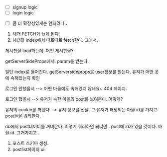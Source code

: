 - [ ] signup logic
- [ ] login logic

* [ ] 좀 더 확장성있게는 안되려나..

1. 헤더 FETCH가 늦게 된다.
2. 헤더와 index에서 따로따로 fetch한다. 그래서.

게시판을 load하는데. 어떤 게시판을?

getServerSideProps에서. param을 받는다.

일단 index로 들어간다.
getServersideprops로 user정보를 받는다.
유저가 어떤 곳에 속해있는지 확인

로그인 안했을시 --> 어떤 마을에도 속해있지 않네요~ 404 페이지.

로그인 했을시 --> 유저가 속한 마을의 post를 보여준다. 어떻게?

유저의 cookie를 꺼낸다. -> 유저 정보를 전달.
그 유저가 해당되는 마을 id를 가지고 post들을 쿼리한다.

db에서 post데이터를 꺼내온다. 어떻게 쿼리하면 되냐면..
post에 id가 있을 것이다. 마을 id. 그거가지고 .

1. 포스트 스키마 생성.
2. postlist페이지 ui.
